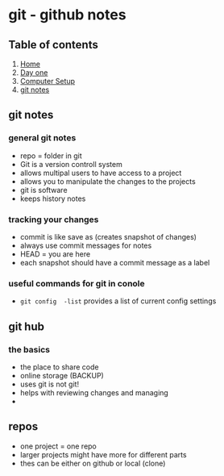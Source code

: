 # git - github notes

## Table of contents
1. [Home](README.md)
1. [Day one](Markdown.md)
1. [Computer Setup](computer-setup.md)
1. [git notes](git-github.md)

## git notes

### general git notes
- repo = folder in git
- Git is a version controll system
- allows multipal users to have access to a project
- allows you to manipulate the changes to the projects
- git is software
- keeps history notes

### tracking your changes
- commit is like save as (creates snapshot of changes)
- always use commit messages for notes
- HEAD = you are here
- each snapshot should have a commit message as a label



### useful commands for git in conole
- `git config  -list` provides a list of current config settings


## git hub

### the basics
- the place to share code
- online storage (BACKUP)
- uses git is not git!
- helps with reviewing changes and managing
-

## repos
 - one project = one repo
 - larger projects might have more for different parts
 - thes can be either on github or local (clone)

